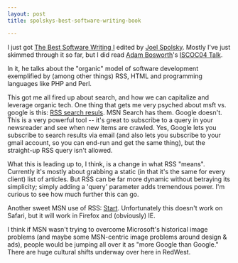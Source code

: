 ```yaml
---
layout: post
title: spolskys-best-software-writing-book

---
```

I just got [The Best Software Writing I](http://www.adambosworth.net/archives/000031.html) edited by [Joel Spolsky](http://www.joelonsoftware.com/index.html). Mostly I've just skimmed through it so far, but I did read [Adam Bosworth](http://www.adambosworth.net/)'s [ISCOC04 Talk](http://www.adambosworth.net/archives/000031.html).  
  
In it, he talks about the "organic" model of software development exemplified by \(among other things\) RSS, HTML and programming languages like PHP and Perl.  
  
This got me all fired up about search, and how we can capitalize and leverage organic tech. One thing that gets me very psyched about msft vs. google is this: [RSS search resuls](http://search.msn.com/results.aspx?q=moishe%20lettvin&format=rss). MSN Search has them. Google doesn't. This is a very powerful tool -- it's great to subscribe to a query in your newsreader and see when new items are crawled. Yes, Google lets you subscribe to search results via email \(and also lets you subscribe to your gmail account, so you can end-run and get the same thing\), but the straight-up RSS query isn't allowed.  
  
What this is leading up to, I think, is a change in what RSS "means". Currently it's mostly about grabbing a static \(in that it's the same for every client\) list of articles. But RSS can be far more dynamic without betraying its simplicity; simply adding a 'query' parameter adds tremendous power. I'm curious to see how much further this can go.  
  
Another sweet MSN use of RSS: [Start](http://www.start.com/myw3b). Unfortunately this doesn't work on Safari, but it will work in Firefox and \(obviously\) IE.  
  
I think if MSN wasn't trying to overcome Microsoft's historical image problems \(and maybe some MSN-centric image problems around design & ads\), people would be jumping all over it as "more Google than Google." There are huge cultural shifts underway over here in RedWest.
